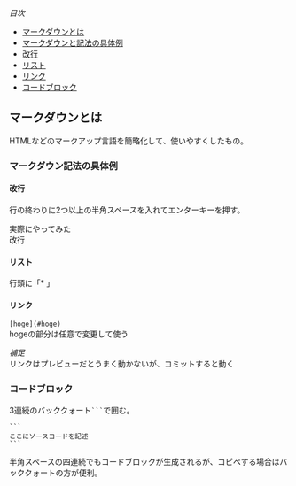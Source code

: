 *目次*
* [マークダウンとは](#マークダウンとは)
* [マークダウンと記法の具体例](#マークダウン記法の具体例)
* [改行](#改行)
* [リスト](#リスト)
* [リンク](#リンク)
* [コードブロック](#コードブロック)

## マークダウンとは  
HTMLなどのマークアップ言語を簡略化して、使いやすくしたもの。
### マークダウン記法の具体例  
#### 改行
行の終わりに2つ以上の半角スペースを入れてエンターキーを押す。

実際にやってみた  
改行

#### リスト
行頭に「* 」　
#### リンク
`[hoge](#hoge)`  
hogeの部分は任意で変更して使う　

*補足*  
リンクはプレビューだとうまく動かないが、コミットすると動く

### コードブロック
3連続のバッククォート` ``` `で囲む。

    ```
    ここにソースコードを記述
    ```

半角スペースの四連続でもコードブロックが生成されるが、コピペする場合はバッククォートの方が便利。

